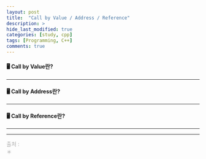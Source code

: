 ```yaml
---
layout: post
title:  "Call by Value / Address / Reference"
description: > 
hide_last_modified: true
categories: [study, cpp]
tags: [Programming, C++]
comments: true
---
```

#### 🖥️ Call by Value란?
>

----

#### 🖥️ Call by Address란?
>

----

#### 🖥️ Call by Reference란?
>

----

---- 
<span style="color:darkgray; font-size:14px;"> 출처 : <br>
＊  <br>
</span>
